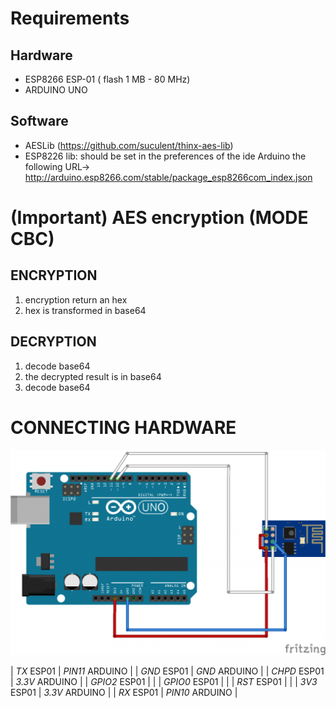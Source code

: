 # Requirements

## Hardware
- ESP8266 ESP-01 ( flash 1 MB - 80 MHz)
- ARDUINO UNO

## Software
- AESLib (https://github.com/suculent/thinx-aes-lib)
- ESP8226 lib: should be set in the preferences of the ide Arduino the following URL-> http://arduino.esp8266.com/stable/package_esp8266com_index.json

# (Important) AES encryption (MODE CBC)
## ENCRYPTION
1. encryption return an hex
2. hex is transformed in base64

## DECRYPTION
1. decode base64
2. the decrypted result is in base64
3. decode base64

# CONNECTING HARDWARE

<img src="images/esp8226-programming.png">

|  *TX* ESP01     |  *PIN11* ARDUINO |
|  *GND* ESP01    |  *GND* ARDUINO   |
|  *CHPD* ESP01   |  *3.3V* ARDUINO  |
|  *GPIO2* ESP01  |                  |
|  *GPIO0* ESP01  |                  |
|  *RST* ESP01	  |                  |
|  *3V3* ESP01    |	 *3.3V* ARDUINO  |
|  *RX* ESP01     |	 *PIN10* ARDUINO |